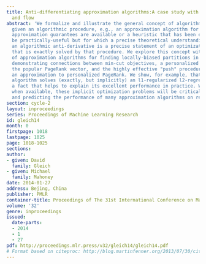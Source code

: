 ```yaml
---
title: Anti-differentiating approximation algorithms:A case study with min-cuts, spectral,
  and flow
abstract: 'We formalize and illustrate the general concept of algorithmic anti-differentiation:
  given an algorithmic procedure, e.g., an approximation algorithm for which worst-case
  approximation guarantees are available or a heuristic that has been engineered to
  be practically-useful but for which a precise theoretical understanding is lacking,
  an algorithmic anti-derivative is a precise statement of an optimization problem
  that is exactly solved by that procedure. We explore this concept with a case study
  of approximation algorithms for finding locally-biased partitions in data graphs,
  demonstrating connections between min-cut objectives, a personalized version of
  the popular PageRank vector, and the highly effective "push" procedure for computing
  an approximation to personalized PageRank. We show, for example, that this latter
  algorithm solves (exactly, but implicitly) an l1-regularized l2-regression problem,
  a fact that helps to explain its excellent performance in practice. We expect that,
  when available, these implicit optimization problems will be critical for rationalizing
  and predicting the performance of many approximation algorithms on realistic data.'
section: cycle-2
layout: inproceedings
series: Proceedings of Machine Learning Research
id: gleich14
month: 0
firstpage: 1018
lastpage: 1025
page: 1018-1025
sections: 
author:
- given: David
  family: Gleich
- given: Michael
  family: Mahoney
date: 2014-01-27
address: Bejing, China
publisher: PMLR
container-title: Proceedings of The 31st International Conference on Machine Learning
volume: '32'
genre: inproceedings
issued:
  date-parts:
  - 2014
  - 1
  - 27
pdf: http://proceedings.mlr.press/v32/gleich14/gleich14.pdf
# Format based on citeproc: http://blog.martinfenner.org/2013/07/30/citeproc-yaml-for-bibliographies/
---
```

